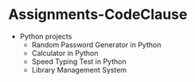 # Assignments-CodeClause
- Python projects
  - Random Password Generator in Python
  - Calculator in Python
  - Speed Typing Test in Python
  - Library Management System
